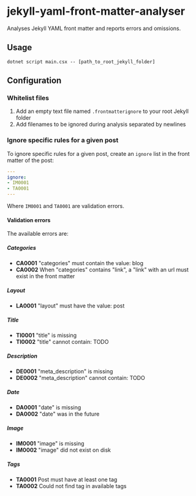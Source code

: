 # jekyll-yaml-front-matter-analyser

Analyses Jekyll YAML front matter and reports errors and omissions.

## Usage

```shell
dotnet script main.csx -- [path_to_root_jekyll_folder]
```

## Configuration

### Whitelist files

1. Add an empty text file named `.frontmatterignore` to your root Jekyll folder
2. Add filenames to be ignored during analysis separated by newlines 

### Ignore specific rules for a given post

To ignore specific rules for a given post, create an `ignore` list in the front matter of the post:

```yml
---
ignore:
- IM0001
- TA0001
---
```

Where `IM0001` and `TA0001` are validation errors. 

#### Validation errors
The available errors are:

##### Categories
- **CA0001** "categories" must contain the value: blog
- **CA0002** When "categories" contains "link", a "link" with an url must exist in the front matter

##### Layout
- **LA0001** "layout" must have the value: post

##### Title
- **TI0001** "title" is missing
- **TI0002** "title" cannot contain: TODO

##### Description
- **DE0001** "meta_description" is missing
- **DE0002** "meta_description" cannot contain: TODO

##### Date
- **DA0001** "date" is missing
- **DA0002** "date" was in the future

##### Image
- **IM0001** "image" is missing
- **IM0002** "image" did not exist on disk

##### Tags
- **TA0001** Post must have at least one tag
- **TA0002** Could not find tag in available tags
